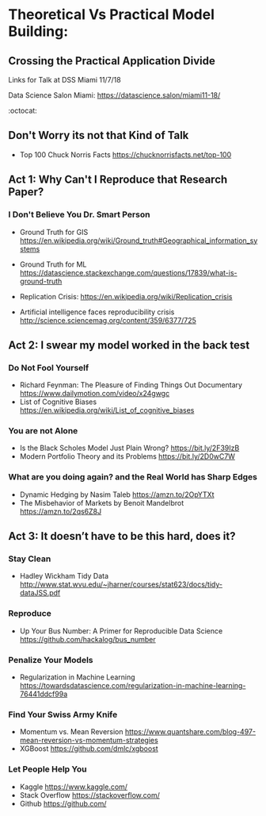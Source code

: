# Theoretical Vs Practical Model Building:
## Crossing the Practical Application Divide
Links for Talk at DSS Miami 11/7/18
  
  Data Science Salon Miami: https://datascience.salon/miami11-18/

:octocat:

## Don't Worry its not that Kind of Talk
 * Top 100 Chuck Norris Facts https://chucknorrisfacts.net/top-100
 
## Act 1: Why Can't I Reproduce that Research Paper?
### I Don't Believe You Dr. Smart Person

* Ground Truth for GIS https://en.wikipedia.org/wiki/Ground_truth#Geographical_information_systems
* Ground Truth for ML https://datascience.stackexchange.com/questions/17839/what-is-ground-truth

* Replication Crisis: https://en.wikipedia.org/wiki/Replication_crisis
* Artificial intelligence faces reproducibility crisis http://science.sciencemag.org/content/359/6377/725


## Act 2: I swear my model worked in the back test
### Do Not Fool Yourself
* Richard Feynman: The Pleasure of Finding Things Out Documentary https://www.dailymotion.com/video/x24gwgc
* List of Cognitive Biases  https://en.wikipedia.org/wiki/List_of_cognitive_biases

### You are not Alone
* Is the Black Scholes Model Just Plain Wrong? https://bit.ly/2F39IzB
* Modern Portfolio Theory and its Problems https://bit.ly/2D0wC7W

### What are you doing again? and the Real World has Sharp Edges
* Dynamic Hedging by Nasim Taleb https://amzn.to/2OpYTXt
* The Misbehavior of Markets by Benoit Mandelbrot https://amzn.to/2qs6Z8J


## Act 3: It doesn’t have to be this hard, does it?
### Stay Clean
* Hadley Wickham Tidy Data http://www.stat.wvu.edu/~jharner/courses/stat623/docs/tidy-dataJSS.pdf


### Reproduce
* Up Your Bus Number: A Primer for Reproducible Data Science https://github.com/hackalog/bus_number

### Penalize Your Models

* Regularization in Machine Learning https://towardsdatascience.com/regularization-in-machine-learning-76441ddcf99a

### Find Your Swiss Army Knife

* Momentum vs. Mean Reversion https://www.quantshare.com/blog-497-mean-reversion-vs-momentum-strategies
* XGBoost https://github.com/dmlc/xgboost

### Let People Help You

* Kaggle https://www.kaggle.com/
* Stack Overflow https://stackoverflow.com/
* Github https://github.com/

